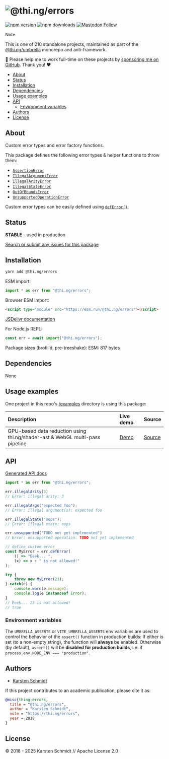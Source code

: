 <!-- This file is generated - DO NOT EDIT! -->
<!-- Please see: https://github.com/thi-ng/umbrella/blob/develop/CONTRIBUTING.md#changes-to-readme-files -->
# ![@thi.ng/errors](https://raw.githubusercontent.com/thi-ng/umbrella/develop/assets/banners/thing-errors.svg?d7513125)

[![npm version](https://img.shields.io/npm/v/@thi.ng/errors.svg)](https://www.npmjs.com/package/@thi.ng/errors)
![npm downloads](https://img.shields.io/npm/dm/@thi.ng/errors.svg)
[![Mastodon Follow](https://img.shields.io/mastodon/follow/109331703950160316?domain=https%3A%2F%2Fmastodon.thi.ng&style=social)](https://mastodon.thi.ng/@toxi)

> [!NOTE]
> This is one of 210 standalone projects, maintained as part
> of the [@thi.ng/umbrella](https://github.com/thi-ng/umbrella/) monorepo
> and anti-framework.
>
> 🚀 Please help me to work full-time on these projects by [sponsoring me on
> GitHub](https://github.com/sponsors/postspectacular). Thank you! ❤️

- [About](#about)
- [Status](#status)
- [Installation](#installation)
- [Dependencies](#dependencies)
- [Usage examples](#usage-examples)
- [API](#api)
  - [Environment variables](#environment-variables)
- [Authors](#authors)
- [License](#license)

## About

Custom error types and error factory functions.

This package defines the following error types & helper functions to throw them:

- [`AssertionError`](https://github.com/thi-ng/umbrella/tree/develop/packages/errors/src/assert.ts)
- [`IllegalArgumentError`](https://github.com/thi-ng/umbrella/tree/develop/packages/errors/src/illegal-arguments.ts)
- [`IllegalArityError`](https://github.com/thi-ng/umbrella/tree/develop/packages/errors/src/illegal-arity.ts)
- [`IllegalStateError`](https://github.com/thi-ng/umbrella/tree/develop/packages/errors/src/illegal-statre.ts)
- [`OutOfBoundsError`](https://github.com/thi-ng/umbrella/tree/develop/packages/errors/src/out-of-bounds.ts)
- [`UnsupportedOperationError`](https://github.com/thi-ng/umbrella/tree/develop/packages/errors/src/unsupported.ts)

Custom error types can be easily defined using
[`defError()`](https://github.com/thi-ng/umbrella/tree/develop/packages/errors/src/deferror.ts).

## Status

**STABLE** - used in production

[Search or submit any issues for this package](https://github.com/thi-ng/umbrella/issues?q=%5Berrors%5D+in%3Atitle)

## Installation

```bash
yarn add @thi.ng/errors
```

ESM import:

```ts
import * as err from "@thi.ng/errors";
```

Browser ESM import:

```html
<script type="module" src="https://esm.run/@thi.ng/errors"></script>
```

[JSDelivr documentation](https://www.jsdelivr.com/)

For Node.js REPL:

```js
const err = await import("@thi.ng/errors");
```

Package sizes (brotli'd, pre-treeshake): ESM: 817 bytes

## Dependencies

None

## Usage examples

One project in this repo's
[/examples](https://github.com/thi-ng/umbrella/tree/develop/examples)
directory is using this package:

| Description                                                                  | Live demo                                          | Source                                                                          |
|:-----------------------------------------------------------------------------|:---------------------------------------------------|:--------------------------------------------------------------------------------|
| GPU-based data reduction using thi.ng/shader-ast & WebGL multi-pass pipeline | [Demo](https://demo.thi.ng/umbrella/gpgpu-reduce/) | [Source](https://github.com/thi-ng/umbrella/tree/develop/examples/gpgpu-reduce) |

## API

[Generated API docs](https://docs.thi.ng/umbrella/errors/)

```ts
import * as err from "@thi.ng/errors";

err.illegalArity(3)
// Error: illegal arity: 3

err.illegalArgs("expected foo");
// Error: illegal argument(s): expected foo

err.illegalState("oops");
// Error: illegal state: oops

err.unsupported("TODO not yet implemented")
// Error: unsupported operation: TODO not yet implemented

// define custom error
const MyError = err.defError(
    () => "Eeek... ",
    (x) => x + " is not allowed!"
);

try {
    throw new MyError(23);
} catch(e) {
    console.warn(e.message);
    console.log(e instanceof Error);
}
// Eeek... 23 is not allowed!
// true
```

### Environment variables

The `UMBRELLA_ASSERTS` or `VITE_UMBRELLA_ASSERTS` env variables are
used to control the behavior of the `assert()` function in production builds: If
either is set (to a non-empty string), the function will **always** be enabled.
Otherwise (by default), `assert()` will be **disabled for production builds**,
i.e. if `process.env.NODE_ENV === "production"`.

## Authors

- [Karsten Schmidt](https://thi.ng)

If this project contributes to an academic publication, please cite it as:

```bibtex
@misc{thing-errors,
  title = "@thi.ng/errors",
  author = "Karsten Schmidt",
  note = "https://thi.ng/errors",
  year = 2018
}
```

## License

&copy; 2018 - 2025 Karsten Schmidt // Apache License 2.0
